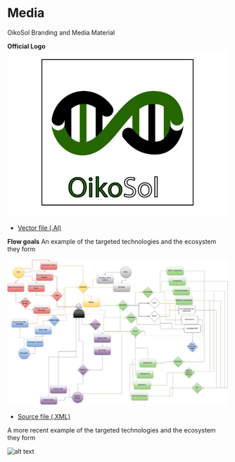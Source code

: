 # Media
OikoSol Branding and Media Material

**Official Logo**
![alt text](https://github.com/OikoSol/Media/blob/master/oikosol_logo_2016.png)

* [Vector file (.AI)](https://github.com/OikoSol/Media/blob/master/oikosol_logo_2016.ai)

**Flow goals** 
An example of the targeted technologies and the ecosystem they form

![alt text](https://github.com/OikoSol/Media/blob/master/oikosol_flows%20(1).png)

* [Source file (.XML)](https://github.com/OikoSol/Media/blob/master/oikosol_flows%20(1).xml)

A more recent example of the targeted technologies and the ecosystem they form

![alt text](https://github.com/OikoSol/Media/blob/master/OikosolNew.png)
